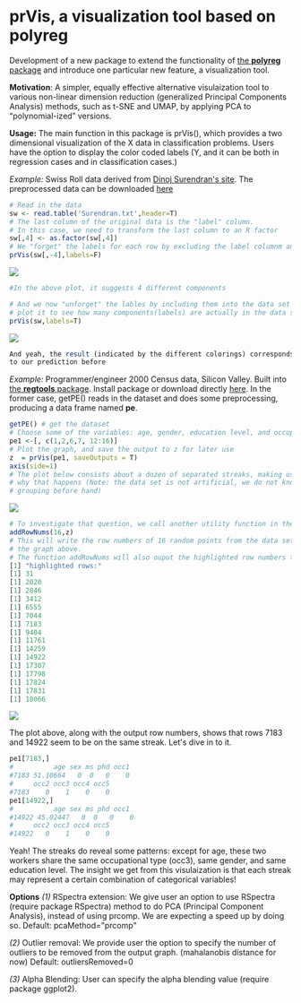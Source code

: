 # prVis, a visualization tool based on polyreg
Development of a new package to extend the functionality of [the **polyreg** package](https://github.com/matloff/polyreg) and introduce one particular new
feature, a visualization tool.

**Motivation**:
A simpler, equally effective alternative visulaization tool to various non-linear
dimension reduction (generalized Principal Components Analysis) methods,
such as t-SNE and UMAP, by applying PCA to “polynomial-ized” versions.

**Usage:**
The main function in this package is prVis(), which provides a two dimensional
visualization of the X data in classification problems. Users have the option to
display the color coded labels (Y, and it can be both in regression cases and in
classification cases.)

*Example:* Swiss Roll data derived from [Dinoj Surendran's site](http://people.cs.uchicago.edu/~dinoj/manifold/swissroll.html).
The preprocessed data can be downloaded [here](https://github.com/matloff/prVis/blob/master/inst/data/SwissRoll/Surendran.txt)

``` r
# Read in the data
sw <- read.table('Surendran.txt',header=T)
# The last column of the original data is the "label" column.
# In this case, we need to transform the last column to an R factor
sw[,4] <- as.factor(sw[,4])
# We "forget" the labels for each row by excluding the label columnm and plot it "
prVis(sw[,-4],labels=F)
```
![](https://github.com/matloff/prVis/blob/master/inst/data/SwissRoll/SWwithnoY.png)
```r
#In the above plot, it suggests 4 different components
```
```r
# And we now "unforget" the lables by including them into the data set and
# plot it to see how many components(labels) are actually in the data set
prVis(sw,labels=T)
```
![](https://github.com/matloff/prVis/blob/master/inst/data/SwissRoll/SWwithY.png)
```r
And yeah, the result (indicated by the different colorings) corresponds
to our prediction before
```

*Example:* Programmer/engineer 2000 Census data, Silicon Valley.
Built into [the **regtools** package](https://github.com/matloff/regtools).
Install package or download directly [here](https://raw.githubusercontent.com/matloff/regtools/master/data/prgeng.txt).
In the former case, getPE() reads in the dataset and does some preprocessing,
producing a data frame named **pe**.
```r
getPE() # get the dataset
# Choose some of the variables: age, gender, education level, and occupation
pe1 <-[, c(1,2,6,7, 12:16)]
# Plot the graph, and save the output to z for later use
z  = prVis(pe1, saveOutputs = T)
axis(side=1)
# The plot below consists about a dozen of separated streaks, making us wonder
# why that happens (Note: the data set is not artificial, we do not know any
# grouping before hand)
```
![](https://github.com/matloff/prVis/blob/master/inst/data/PE/pe.png)
```r
# To investigate that question, we call another utility function in the package:
addRowNums(16,z)
# This will write the row numbers of 16 random points from the data set on to
# the graph above.
# The function addRowNums will also ouput the highlighted row numbers to the R console:
[1] "highlighted rows:"
[1] 31
[1] 2020
[1] 2846
[1] 3412
[1] 6555
[1] 7044
[1] 7183
[1] 9404
[1] 11761
[1] 14259
[1] 14922
[1] 17307
[1] 17798
[1] 17824
[1] 17831
[1] 18066
```
![](https://github.com/matloff/prVis/blob/master/inst/data/PE/peNum.png)

The plot above, along with the output row numbers, shows that rows 7183 and 14922 seem to be on the same streak.
Let's dive in to it.
```r
pe1[7183,]
#          age sex ms phd occ1
#7183 51.10664   0  0   0    0
#     occ2 occ3 occ4 occ5
#7183    0    1    0    0
pe1[14922,]
#          age sex ms phd occ1
#14922 45.02447   0  0   0    0
#     occ2 occ3 occ4 occ5
#14922   0    1    0    0
```
Yeah! The streaks do reveal some patterns: except for age, these two workers
share the same occupational type (occ3), same gender, and same education level.
The insight we get from this visulaization is that each streak may represent a
certain combination of categorical variables!

**Options**
*(1)* RSpectra extension: We give user an option to use RSpectra (require package
RSpectra) method to do PCA (Principal Component Analysis), instead of using prcomp.
We are expecting a speed up by doing so.
      Default: pcaMethod="prcomp"

*(2)* Outlier removal: We provide user the option to specify the number of
outliers to be removed from the output graph. (mahalanobis distance for now)
Default: outliersRemoved=0

*(3)* Alpha Blending: User can specify the alpha blending value
(require package ggplot2).
